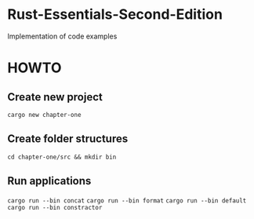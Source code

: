 # Rust-Essentials-Second-Edition
Implementation of code examples

# HOWTO

## Create new project
```cargo new chapter-one```

## Create folder structures
```cd chapter-one/src && mkdir bin```

## Run applications
```cargo run --bin concat```
```cargo run --bin format```
```cargo run --bin default```
```cargo run --bin constractor```
